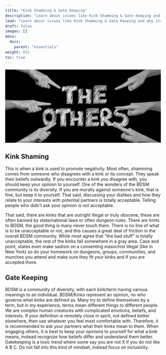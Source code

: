 ```yaml
---
title: "Kink Shamming & Gate Keeping"
description: "Learn about issues like Kink Shamming & Gate Keeping and why its bad for the community."
lead: "Learn about issues like Kink Shamming & Gate Keeping and why its bad for the community."
draft: false
images: []
menu:
  docs:
    parent: "essentials"
weight: 015
toc: true
---
```


![Image](anders-3361950_960_720.jpg)

## Kink Shaming

This is when a kink is used to promote negativity. Most often, shamming comes from someone who disagrees with a kink or its concept. They speak their beliefs outwardly. If you encounter a kink you disagree with, you should keep your opinion to yourself. One of the wonders of the BDSM community is its diversity. If you are morally against someone's kink, that is fine, but keep it to yourself. That said, discussing your dislikes and how they relate to your interests with potential partners is totally acceptable. Telling people who didn't ask your opinion is not acceptable.

That said, there are kinks that are outright illegal or truly obscene, these are often banned by state/national laws or often dungeon rules. There are limits to BDSM, the good thing is many never touch them.  There is no line of what is to be unacceptable or not, and this causes a great deal of friction in the overall BDSM community. While most agree that "the bad stuff" is totally unacceptable, the rest of the kinks fall somewhere in a gray area. Case and point, states even make sadism on a consenting masochist illegal (like in New York) so do your homework on dungeons, groups, communities, and munches you attend and make sure they fit your kinks and if you are accepted there.

## Gate Keeping

BDSM is a community of diversity, with each kink/term having various meanings to an individual. BDSM/Kinks represent an opinion, no who governs what kinks are defined as. Many try to define themselves by a term, but in my experience, terms mean different things to different people. We are complex human creatures with complicated emotions, beliefs, and interests. If your definition is remotely close in spirit, not defined better elsewhere, then use whatever you feel most comfortable with. Therefore, it is recommended to ask your partners what their kinks mean to them.
When engaging others, it is best to keep your opinions to yourself for what a kink means, instead recognize how beliefs differ and understand them better. Gatekeeping is a toxic trend where some say you are not X if you do not like A B C. Do not fall into this kind of mindset, instead focus on inclusivity.